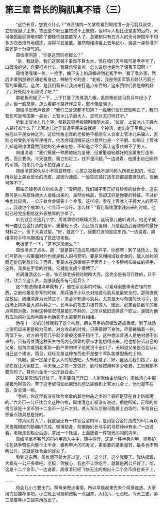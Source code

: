 <h1>第三章 营长的胸肌真不错（三）</h1>
<div id="content">&nbsp&nbsp&nbsp&nbsp&nbsp&nbsp&nbsp&nbsp
 “这位长官，您要点什么？”铁匠铺内一名掌柜看到周维清一身弓箭兵装束，立刻就迎了上来。铁匠这个职业虽然说不上低贱，但和军人相比还是差的远的，天弓帝国最受尊敬的除了御珠师就要数军人了，总建制只有五万人的天弓帝国军不知多少次击溃外地侵扰，深得平民爱戴。虽然周维清看上去年纪小，但这一身标准军装还是十分提气的。
 <br/>&nbsp&nbsp&nbsp&nbsp&nbsp&nbsp&nbsp&nbsp
 周维清问道：“你是这里的老板么？”
 <br/>&nbsp&nbsp&nbsp&nbsp&nbsp&nbsp&nbsp&nbsp
 “是，我就是。我们这家铺子虽然不算太大，但在咱们天弓城可是老字号了，口碑没的说，您要打点什么，我算您便宜点。怎么说您也是为了保家卫国啊！”
 <br/>&nbsp&nbsp&nbsp&nbsp&nbsp&nbsp&nbsp&nbsp
 周维清嘿嘿一笑，一抬手，摘下头上的风帽递到老板手中，看了看外面，然后才凑到那铁匠铺老板身边，神秘兮兮的道：“老板，我是帝国军第五联队弓箭三营的军需兵。这次，是我们营长让我出来打造点东西的，这东西你们要是做的好了，好处就不用我说了吧？”
 <br/>&nbsp&nbsp&nbsp&nbsp&nbsp&nbsp&nbsp&nbsp
 那老板迟疑了一下，上下打量了周维清几眼，虽然眼前这弓箭兵年纪小了点，但一脸憨厚，怎么看都不是奸诈之辈，更不像是骗子。
 <br/>&nbsp&nbsp&nbsp&nbsp&nbsp&nbsp&nbsp&nbsp
 周维清压低声音道：“我们三营您都不知道？一说我们营长您就明白了，我们营长可是帝国第一美女，上官冰儿子爵大人。您可以去打听打听。”
 <br/>&nbsp&nbsp&nbsp&nbsp&nbsp&nbsp&nbsp&nbsp
 听到上官冰儿几个字，那铁匠铺老板顿时眼睛大亮，“长官，上官冰儿子爵大人要打点什么？”上官冰儿对于普通平民来说就是一个神话，她出身于平民之中，被冠以平民女神之称。这位性格忠厚的老板绝不相信有人会拿上官冰儿来骗人，否则必将受到所有平民唾弃，他怎会知道眼前这位竟然也是一个子爵。如果让上官冰儿知道周维清竟然用她的名头来忽悠，不知道会不会真让这家伙做不了男人。
 <br/>&nbsp&nbsp&nbsp&nbsp&nbsp&nbsp&nbsp&nbsp
 周维清道：“我们需要一种质地极为坚硬，但重量越轻越好的金属来打造东西。而且要快，今天就要。需立刻赶工，钱不是问题。”一边说着，他摸出自己刚领的军饷，将那几个金币拍在桌子上。
 <br/>&nbsp&nbsp&nbsp&nbsp&nbsp&nbsp&nbsp&nbsp
 周维清这家伙从小不需要修炼，心思之狡猾绝不是同龄人所能比拟的，他之所以扯上美女营长的虎皮，是因为速度。一般铁匠铺打造东西都是要排队的，但他可等不了。
 <br/>&nbsp&nbsp&nbsp&nbsp&nbsp&nbsp&nbsp&nbsp
 那铁匠铺老板立刻点头道：“没问题，我们铺子里正好有珍贵的钛合金，这东西可是火系意珠师大人提炼出来的。虽然价格高，但却正好是你要的特征。不过价格也比较贵，一公斤钛合金需要十个金币。这样吧，看在上官冰儿子爵大人的面子上，我收你个成本价，七金币一公斤。怎么样？”看到周维清拿钱出来的时候，他就已经完全相信这外表憨厚的少年了。
 <br/>&nbsp&nbsp&nbsp&nbsp&nbsp&nbsp&nbsp&nbsp
 听到钛合金这几个字，周维清顿时眼睛大亮，这玩意儿他听说过，他老子就有一套钛合金打造的铠甲，重量轻不说，而且极为坚韧，乃是锻造武器装备的最好材料之一。当下大喜过望，“好，就这个了。我要打造的是这东西。”一边说着，周维清将手中风帽递给了铁匠铺老板。
 <br/>&nbsp&nbsp&nbsp&nbsp&nbsp&nbsp&nbsp&nbsp
 老板愣了一下，“这不是风帽么？”
 <br/>&nbsp&nbsp&nbsp&nbsp&nbsp&nbsp&nbsp&nbsp
 周维清点了点头，道：“就是要打造成风帽的样子，你想啊！到了战场上，我们弓箭兵一般要面对的也就是敌人的弓箭吧，要是风帽换成钛合金的，敌人抛射的箭还能伤到我们么？而且，我要求在风帽帽子里面弄上一个多层帆布做成的把手，这样，我拿在手里的时候，它就能变成个盾牌了。”
 <br/>&nbsp&nbsp&nbsp&nbsp&nbsp&nbsp&nbsp&nbsp
 听周维清这么一说，铁匠铺老板顿时眼睛大亮，这完全是有可行性的，只不过，钛合金这么贵，能够装配所有弓箭兵么？
 <br/>&nbsp&nbsp&nbsp&nbsp&nbsp&nbsp&nbsp&nbsp
 这个想法周维清早就有了，他在家没事的时候，尽爱琢磨些稀奇古怪的东西，之前他报名参军的时候，那兵油子小队长对他说弓箭兵是最安全的，那简直就是放屁，周维清身为元帅之子，怎会不知道弓箭兵，尤其是天弓帝国的长弓手，是战场上损耗最大的兵种之一。长弓手的攻击力极其惊人，因此，必定会是敌军的重点照顾对象。对射这种情况可是屡见不鲜的，之所以依旧选择这个职业，是因为他有应对的办法而弓箭手也确实不太需要短兵相接。
 <br/>&nbsp&nbsp&nbsp&nbsp&nbsp&nbsp&nbsp&nbsp
 他在十一岁的时候就有了这个构想，把长弓手的风帽改造成盾牌，到了战场上使用起来更是极为简单，对方攻击的时候，只需要蹲下身体，尽量蜷缩着一些，再低下头，对方的弓箭几乎就全要被这帽子挡住了。这种想法普通人是绝对想不出来的，只有周维清这种天生怕死内心猥琐的家伙才能想得出来。他也想告诉自己的父亲，但每次看到老爹那一脸严肃的样子他就说不出口了，天知道父亲是否会认可自己这个建议，而且，超轻金属这种东西也不是整个军队能够配备的上的。
 <br/>&nbsp&nbsp&nbsp&nbsp&nbsp&nbsp&nbsp&nbsp
 “佩服，这一定是子爵大人的想法吧。太有创意了，好，这活儿我们接了，我现在就让大家赶工，今天晚上之前一定做好。到时候按用料多少收费，工钱我都不要你的了。算你六金币一公斤钛合金。”
 <br/>&nbsp&nbsp&nbsp&nbsp&nbsp&nbsp&nbsp&nbsp
 这就是忽悠的好处了，不需要自己开口，人家就给主动降价，周维清心中那是极为得意的。至于这老板将如此猥琐的想法转嫁到上官冰儿身上，他也毫不在意。安全第一嘛。
 <br/>&nbsp&nbsp&nbsp&nbsp&nbsp&nbsp&nbsp&nbsp
 “老板，你这里有没有钛合金做的其他物品之类的？最好是穿在身上防御用的。”六金币一公斤钛合金这种价格，周维清连听都没听说过，据他所知，正常的价格应该是十金币到十二金币一公斤才对。进入军队后很可能要上战场的，多给自己预备点防具总是好的。
 <br/>&nbsp&nbsp&nbsp&nbsp&nbsp&nbsp&nbsp&nbsp
 “你真问对人了，我这里还有一件钛合金内甲，是用钛合金打造成的甲片再以天兽魔韧蛇的筋编织而成。轻薄贴身，防御你们长弓手的弓箭绰绰有余。”一边说着，老板走到柜台后面，拿出一个托盘，上面放着一件银光闪闪的内甲。
 <br/>&nbsp&nbsp&nbsp&nbsp&nbsp&nbsp&nbsp&nbsp
 周维清毫不客气的将内甲抓入手中，随手抖开，这是一件半身内甲，能够护住包括手臂在内整个上半身，银色甲片闪闪发光，更重要的是重量轻，最多也不到两公斤。这就是钛合金的好处了。
 <br/>&nbsp&nbsp&nbsp&nbsp&nbsp&nbsp&nbsp&nbsp
 看到这东西，周维清不禁大喜过望，“好，这个好，这个我要了。我估摸着，大概有一公斤多重吧。老板，你放心，我也不让你吃亏，就算是两公斤好了。给，这是十二个金币。”一边说着，周维清已经飞快无比的掏出十二个金币排在桌子上。
 <br/>&nbsp&nbsp&nbsp&nbsp&nbsp&nbsp&nbsp&nbsp
 －－－－－－－－－－－－－－－－－－－－－－－－－－－－－－－－－－－
 <br/>&nbsp&nbsp&nbsp&nbsp&nbsp&nbsp&nbsp&nbsp
 待会儿小三要出门，帮母亲做点事情，所以早晨起来先来个两章连放。大家用力投推荐票吧。小三晚上可能稍微晚一点回来，大约六、七点吧。今天三更，第三章要等小三回来再放出了。
 <br/>&nbsp&nbsp&nbsp&nbsp&nbsp&nbsp&nbsp&nbsp
</div>
